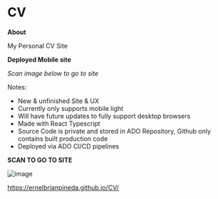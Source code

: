 # CV

**About**

My Personal CV Site

**Deployed Mobile site**

_Scan image below to go to site_

Notes:
- New & unfinished Site & UX
- Currently only supports mobile light
- Will have future updates to fully support desktop browsers
- Made with React Typescript
- Source Code is private and stored in ADO Repository, Github only contains built production code
- Deployed via ADO CI/CD pipelines

**SCAN TO GO TO SITE**

![image](https://user-images.githubusercontent.com/102440929/165941081-9ba9ba4f-cb38-4ed3-a506-aec1a8b3d89a.png)

https://ernelbrianpineda.github.io/CV/
